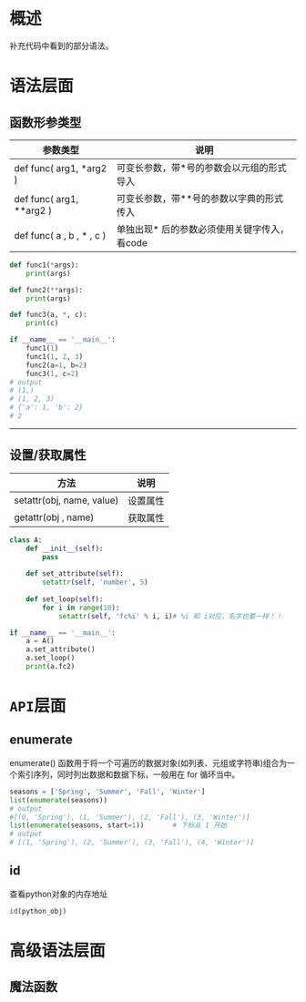 # 概述

补充代码中看到的部分语法。

# 语法层面

## 函数形参类型

| 参数类型                  | 说明                                         |
| ------------------------- | -------------------------------------------- |
| def func( arg1, *arg2 )   | 可变长参数，带*号的参数会以元组的形式导入    |
| def func( arg1, **arg2 )  | 可变长参数，带**号的参数以字典的形式传入     |
| def func( a , b , * , c ) | 单独出现* 后的参数必须使用关键字传入，看code |

```python
def func1(*args):
    print(args)

def func2(**args):
    print(args)

def func3(a, *, c):
    print(c)

if __name__ == '__main__':
    func1(1)
    func1(1, 2, 3)
    func2(a=1, b=2)
    func3(1, c=2)
# output
# (1,)
# (1, 2, 3)
# {'a': 1, 'b': 2}
# 2
```

---

## 设置/获取属性

| 方法                       | 说明     |
| -------------------------- | -------- |
| setattr(obj, name,  value) | 设置属性 |
| getattr(obj , name)        | 获取属性 |

```python
class A:
    def __init__(self):
        pass
    
    def set_attribute(self):
        setattr(self, 'number', 5)
        
    def set_loop(self):
        for i in range(10):
            setattr(self, 'fc%i' % i, i)# %i 和 i对应，名字也要一样！！

if __name__ == '__main__':
    a = A()
    a.set_attribute()
    a.set_loop()
    print(a.fc2)

```

# `API`层面

## enumerate

enumerate() 函数用于将一个可遍历的数据对象(如列表、元组或字符串)组合为一个索引序列，同时列出数据和数据下标，一般用在 for 循环当中。

```python
seasons = ['Spring', 'Summer', 'Fall', 'Winter']
list(enumerate(seasons))
# output
#[(0, 'Spring'), (1, 'Summer'), (2, 'Fall'), (3, 'Winter')]
list(enumerate(seasons, start=1))       # 下标从 1 开始
# output
# [(1, 'Spring'), (2, 'Summer'), (3, 'Fall'), (4, 'Winter')]
```

## id

查看python对象的内存地址

```python
id(python_obj)
```



# 高级语法层面

## 魔法函数